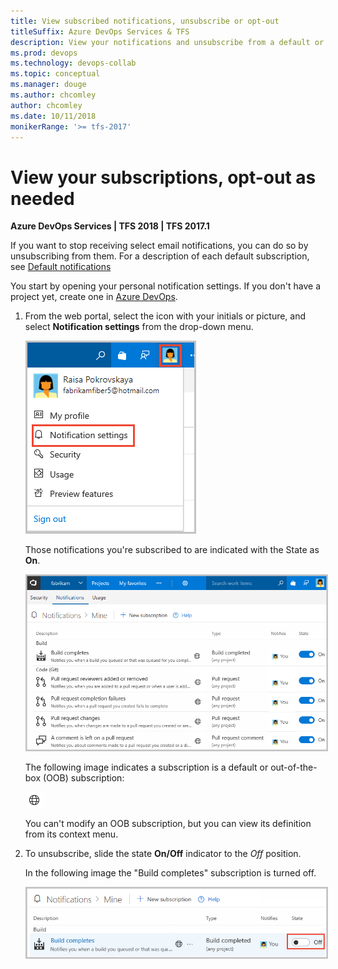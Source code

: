 ```yaml
---
title: View subscribed notifications, unsubscribe or opt-out  
titleSuffix: Azure DevOps Services & TFS
description: View your notifications and unsubscribe from a default or built-in notification in Azure DevOps Services or Team Foundation Server
ms.prod: devops
ms.technology: devops-collab
ms.topic: conceptual
ms.manager: douge
ms.author: chcomley
author: chcomley
ms.date: 10/11/2018
monikerRange: '>= tfs-2017'
---
```


# View your subscriptions, opt-out as needed

**Azure DevOps Services | TFS 2018 | TFS 2017.1**

If you want to stop receiving select email notifications, you can do so by unsubscribing from them. For a description of each default subscription, see [Default notifications](oob-built-in-notifications.md)  

You start by opening your personal notification settings. If you don't have a project yet, create one in [Azure DevOps](../organizations/accounts/set-up-vs.md).

1. From the web portal, select the icon with your initials or picture, and select **Notification settings** from the drop-down menu.

	<img src="_img/unsubscribe-open-notification-settings.png" alt="Open personal notification settings" style="border: 2px solid #C3C3C3;" />

	Those notifications you're subscribed to are indicated with the State as **On**.  

	<img src="_img/unsubscribe-personal-notifications.png" alt="Personal notification subscriptions" style="border: 2px solid #C3C3C3;" />

	The following image indicates a subscription is a default or out-of-the-box (OOB) subscription:

	![OOB notification](_img/oob-notification.png)

	You can't modify an OOB subscription, but you can view its definition from its context menu.

2. To unsubscribe, slide the state **On/Off** indicator to the *Off* position.

	In the following image the "Build completes" subscription is turned off.

	<img src="_img/unsubscribe-from-build-completes.png" alt="Unsubscribe from Build completes subscription" style="border: 2px solid #C3C3C3;" />
